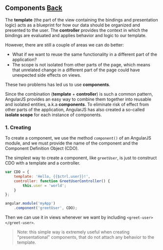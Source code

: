 ## Components [Back](./../angular1.md)

The **template** (the part of the view containing the bindings and presentation logic) acts as a blueprint for how our data should be organized and presented to the user. The **controller** provides the context in which the bindings are evaluated and applies behavior and logic to our template.

However, there are still a couple of areas we can do better:

- What if we want to reuse the same functionality in a different part of the application?
- The scope is not isolated from other parts of the page, which means that unrelated change in a different part of the page could have unexpected side effects on views.

These two problems has led us to use **components**.

Since the combination (**template** + **controller**) is such a common pattern, AngularJS provides an easy way to combine them together into reusable and isolated entities, a.k.a **components**. To eliminate risk of effect from other parts of the application, AngularJS has also created a so-called **isolate scope** for each instance of components.

### 1. Creating

To create a component, we use the method `component()` of an AngularJS module, and we must provide the name of the component and the Component Definition Object (CDO).

The simplest way to create a component, like `greetUser`, is just to construct CDO with a template and a controller.

```js
var CDO = {
    template: 'Hello, {{$ctrl.user}}!',
    controller: function GreetUserController() {
        this.user = 'world';
    }
};

angular.module('myApp')
    .component('greetUser', CDO);
```

Then we can use it in views whenever we want by including `<greet-user></greet-user>`.

> Note: this simple way is extremely useful when creating "presentational" components, that do not attach any behavior to the template.